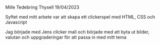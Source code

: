 Mille Tedebring Thysell 19/04/2023

Syftet med mitt arbete var att skapa ett clickerspel med HTML, CSS och Javascript

Jag började med Jens clicker mall och började med att byta ut bilder, valutan och uppgraderingar för att passa in med mitt tema
